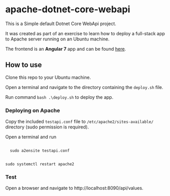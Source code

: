 # apache-dotnet-core-webapi
This is a Simple default Dotnet Core WebApi project.

It was created as part of an exercise to learn how to deploy a full-stack app to Apache server running on an Ubuntu machine.

The frontend is an **Angular 7** app and can be found <a href="https://github.com/baxishrey/apache-angular">here</a>.

## How to use
Clone this repo to your Ubuntu machine.

Open a terminal and navigate to the directory containing the `deploy.sh` file.

Run command `bash .\deploy.sh` to deploy the app.

### Deploying on Apache
Copy the included `testapi.conf` file to `/etc/apache2/sites-available/` directory (sudo permission is required).

Open a terminal and run

<code>
  sudo a2ensite testapi.conf
  
  sudo systemctl restart apache2
</code>

### Test
Open a browser and navigate to http://localhost:8090/api/values.


